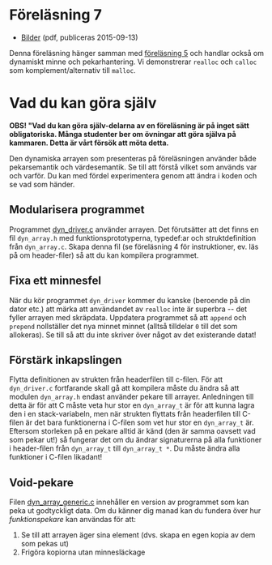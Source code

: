 # Föreläsning 7

* [Bilder](f7.pdf) (pdf, publiceras 2015-09-13)

Denna föreläsning hänger samman med [föreläsning 5](../L5/) och
handlar också om dynamiskt minne och pekarhantering. Vi demonstrerar
`realloc` och `calloc` som komplement/alternativ till `malloc`.


# Vad du kan göra själv

**OBS! "Vad du kan göra själv-delarna av en föreläsning är på
inget sätt obligatoriska. Många studenter ber om övningar att 
göra själva på kammaren. Detta är vårt försök att möta detta.**

Den dynamiska arrayen som presenteras på föreläsningen använder
både pekarsemantik och värdesemantik. Se till att förstå vilket
som används var och varför. Du kan med fördel experimentera genom
att ändra i koden och se vad som händer.


## Modularisera programmet

Programmet [dyn_driver.c](dyn_driver.c) använder arrayen. Det
förutsätter att det finns en fil `dyn_array.h` med
funktionsprototyperna, typedef:ar och struktdefinition från
`dyn_array.c`. Skapa denna fil (se föreläsning 4 för
instruktioner, ev. läs på om header-filer) så att du kan kompilera
programmet.


## Fixa ett minnesfel

När du kör programmet `dyn_driver` kommer du kanske (beroende på
din dator etc.) att märka att användandet av `realloc` inte är
superbra -- det fyller arrayen med skräpdata. Uppdatera programmet
så att `append` och `prepend` nollställer det nya minnet minnet
(alltså tilldelar `0` till det som allokeras). Se till så att du
inte skriver över något av det existerande datat!


## Förstärk inkapslingen

Flytta definitionen av strukten från headerfilen till c-filen. För
att `dyn_driver.c` fortfarande skall gå att kompilera måste du
ändra så att modulen `dyn_array.h` endast använder pekare till
arrayer. Anledningen till detta är för att C måste veta hur stor
en `dyn_array_t` är för att kunna lagra den i en stack-variabeln,
men när strukten flyttats från headerfilen till C-filen är det
bara funktionerna i C-filen som vet hur stor en `dyn_array_t` är.
Eftersom storleken på en pekare alltid är känd (den är samma
oavsett vad som pekar ut!) så fungerar det om du ändrar
signaturerna på alla funktioner i header-filen från `dyn_array_t`
till `dyn_array_t *`. Du måste ändra alla funktioner i C-filen
likadant! 


## Void-pekare

Filen [dyn_array_generic.c](dyn_array_generic.c) innehåller en
version av programmet som kan peka ut godtyckligt data. Om du
känner dig manad kan du fundera över hur *funktionspekare* kan
användas för att:

1. Se till att arrayen äger sina element (dvs. skapa en egen kopia av dem som pekas ut)
2. Frigöra kopiorna utan minnesläckage



